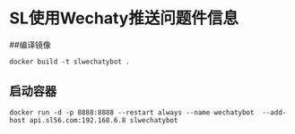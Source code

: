 # SL使用Wechaty推送问题件信息
##编译镜像
```Shell
docker build -t slwechatybot .
```
## 启动容器

```Shell
docker run -d -p 8888:8888 --restart always --name wechatybot  --add-host api.sl56.com:192.168.6.8 slwechatybot
```